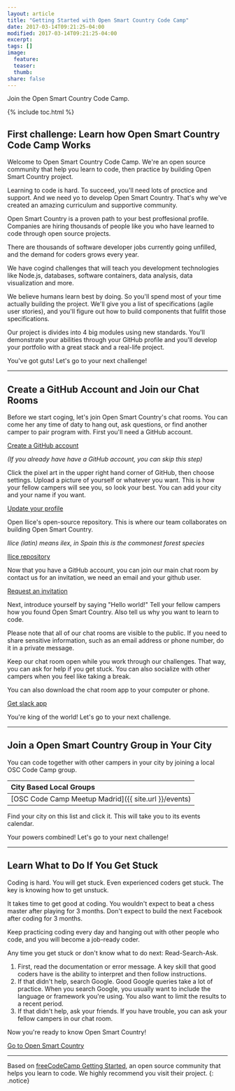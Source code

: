 ```yaml
---
layout: article
title: "Getting Started with Open Smart Country Code Camp"
date: 2017-03-14T09:21:25-04:00
modified: 2017-03-14T09:21:25-04:00
excerpt:
tags: []
image:
  feature:
  teaser:
  thumb:
share: false
---
```


Join the Open Smart Country Code Camp.

{% include toc.html %}

## First challenge: Learn how Open Smart Country Code Camp Works

Welcome to Open Smart Country Code Camp. We're an open source community that help you learn to code, then practice by building Open Smart Country project.

Learning to code is hard. To succeed, you'll need lots of proctice and support. And we need yo to develop Open Smart Country. That's why we've created an amazing curriculum and supportive community.

Open Smart Country is a proven path to your best proffesional profile. Companies are hiring thousands of people like you who have learned to code through open source projects.

There are thousands of software developer jobs currently going unfilled, and the demand for coders grows every year.

We have cogind challenges that will teach you development technologies like Node.js, databases, software containers, data analysis, data visualization and more.

We believe humans learn best by doing. So you'll spend most of your time actually building the project. We'll give you a list of specifications (agile user stories), and you'll figure out how to build components that fullfit those specifications.

Our project is divides into 4 big modules using new standards. You'll demonstrate your abilities through your GitHub profile and you'll develop your portfolio with a great stack and a real-life project.

You've got guts! Let's go to your next challenge!


---

## Create a GitHub Account and Join our Chat Rooms

Before we start coging, let's join Open Smart Country's chat rooms. You can come her any time of daty to hang out, ask questions, or find another camper to pair program with. First you'll need a GitHub account.

<div>
<a href="https://github.com/join" class="btn">Create a GitHub account</a>
</div>

*(If you already have have a GitHub account, you can skip this step)*

Click the pixel art in the upper right hand corner of GitHub, then choose settings. Upload a picture of yourself or whatever you want. This is how your fellow campers will see you, so look your best. You can add your city and your name if you want.

<div>
<a href="https://github.com/settings/profile" class="btn">Update your profile</a>
</div>

Open Ilice's open-source repository. This is where our team collaborates on building Open Smart Country.

*Ilice (latin) means ilex, in Spain this is the commonest forest species*

<div>
<a href="https://github.com/ilice" class="btn">Ilice repository</a>
</div>

Now that you have a GitHub account, you can join our main chat room by contact us for an invitation, we need an email and your github user.
<div>
  <a target="_blank" href="mailto:info@opensmartcountry.com?subject=Slack%20Invitation%20request&body=My%20email:%20email@example.com.%20%0AMy%20GitHub%20profile:%20https://github.com/example" class="btn">Request an invitation</a>
</div>

Next, introduce yourself by saying "Hello world!" Tell your fellow campers how you found Open Smart Country. Also tell us why you want to learn to code.

Please note that all of our chat rooms are visible to the public. If you need to share sensitive information, such as an email address or phone number, do it in a private message.

Keep our chat room open while you work through our challenges. That way, you can ask for help if you get stuck. You can also socialize with other campers when you feel like taking a break.

You can also download the chat room app to your computer or phone.

<div>
<a href="https://slack.com/downloads" class="btn">Get slack app</a>
</div>

You're king of the world! Let's go to your next challenge.

---

## Join a Open Smart Country Group in Your City

You can code together with other campers in your city by joining a local OSC Code Camp group.

| City Based Local Groups |
|:--------|
| [OSC Code Camp Meetup Madrid]({{ site.url }}/events)   |

Find your city on this list and click it. This will take you to its events calendar.

Your powers combined! Let's go to your next challenge!

---

## Learn What to Do If You Get Stuck

Coding is hard. You will get stuck. Even experienced coders get stuck. The key is knowing how to get unstuck.

It takes time to get good at coding. You wouldn't expect to beat a chess master after playing for 3 months. Don't expect to build the next Facebook after coding for 3 months.

Keep practicing coding every day and hanging out with other people who code, and you will become a job-ready coder.

Any time you get stuck or don't know what to do next: Read-Search-Ask.

1. First, read the documentation or error message. A key skill that good coders have is the ability to interpret and then follow instructions.
1. If that didn't help, search Google. Good Google queries take a lot of practice. When you search Google, you usually want to include the language or framework you're using. You also want to limit the results to a recent period.
1. If that didn't help, ask your friends. If you have trouble, you can ask your fellow campers in our chat room.

Now you're ready to know Open Smart Country!

<div>
  <a href="https://opensmartcountry.com" class="btn-success">Go to Open Smart Country</a>
</div>

---

Based on [freeCodeCamp Getting Started](https://www.freecodecamp.com), an open source community that helps you learn to code. We highly recommend you visit their project.
{: .notice}
